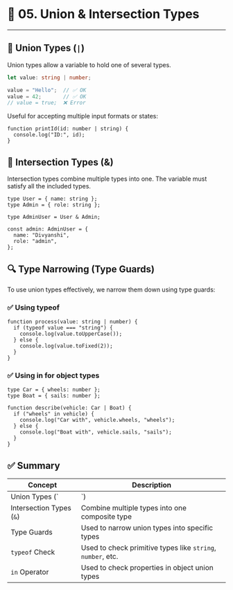 # 📘 05. Union & Intersection Types

---

## 🔹 Union Types (`|`)

Union types allow a variable to hold one of several types.

```ts
let value: string | number;

value = "Hello";  // ✅ OK
value = 42;       // ✅ OK
// value = true;  ❌ Error
```
Useful for accepting multiple input formats or states:

```
function printId(id: number | string) {
  console.log("ID:", id);
}
```

## 🔗 Intersection Types (&)
Intersection types combine multiple types into one. The variable must satisfy all the included types.

```
type User = { name: string };
type Admin = { role: string };

type AdminUser = User & Admin;

const admin: AdminUser = {
  name: "Divyanshi",
  role: "admin",
};
```

## 🔍 Type Narrowing (Type Guards)
To use union types effectively, we narrow them down using type guards:

### ✅ Using typeof
```
function process(value: string | number) {
  if (typeof value === "string") {
    console.log(value.toUpperCase());
  } else {
    console.log(value.toFixed(2));
  }
}
```

### ✅ Using in for object types
```
type Car = { wheels: number };
type Boat = { sails: number };

function describe(vehicle: Car | Boat) {
  if ("wheels" in vehicle) {
    console.log("Car with", vehicle.wheels, "wheels");
  } else {
    console.log("Boat with", vehicle.sails, "sails");
  }
}
```

## ✅ Summary

| Concept                 | Description                                                |
|-------------------------|------------------------------------------------------------|
| Union Types (`|`)       | Variable can be one of several types                       |
| Intersection Types (`&`)| Combine multiple types into one composite type             |
| Type Guards             | Used to narrow union types into specific types             |
| `typeof` Check          | Used to check primitive types like `string`, `number`, etc.|
| `in` Operator           | Used to check properties in object union types             |

